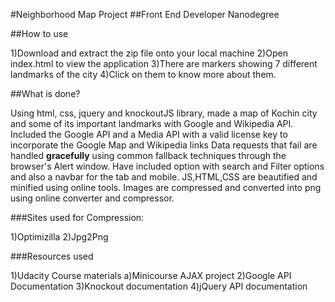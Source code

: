#Neighborhood Map Project
##Front End Developer Nanodegree

##How to use

1)Download and extract the zip file onto your local machine
2)Open index.html to view the application
3)There are markers showing 7 different landmarks of the city
4)Click on them to know more about them.

##What is done?

Using html, css, jquery and knockoutJS library, made a map of Kochin city and some of its important landmarks with Google and Wikipedia API.
Included the Google API and a Media API  with a valid license key to incorporate the Google Map and Wikipedia links
Data requests that fail are handled **gracefully** using common fallback techniques through the browser's Alert window.
Have included option with search and Filter options and also a navbar for the tab and mobile.
JS,HTML,CSS are beautified and minified using online tools.
Images are compressed and converted into png using online converter and compressor.

###Sites used for Compression:

1)Optimizilla
2)Jpg2Png

###Resources used

1)Udacity Course materials
  a)Minicourse AJAX project
2)Google API Documentation
3)Knockout documentation
4)jQuery API documentation

